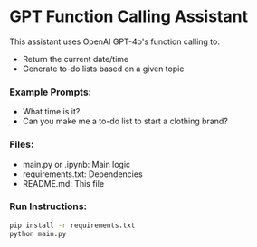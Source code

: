 
# GPT Function Calling Assistant

This assistant uses OpenAI GPT-4o's function calling to:
- Return the current date/time
- Generate to-do lists based on a given topic

### Example Prompts:
- What time is it?
- Can you make me a to-do list to start a clothing brand?

### Files:
- main.py or .ipynb: Main logic
- requirements.txt: Dependencies
- README.md: This file

### Run Instructions:
```bash
pip install -r requirements.txt
python main.py
